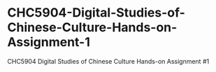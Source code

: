 # CHC5904-Digital-Studies-of-Chinese-Culture-Hands-on-Assignment-1
CHC5904 Digital Studies of Chinese Culture Hands-on Assignment #1

